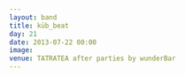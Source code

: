 ```yaml
---
layout: band
title: küb_beat
day: 21
date: 2013-07-22 00:00
image: 
venue: TATRATEA after parties by wunderBar
---
```




